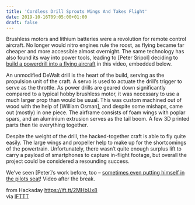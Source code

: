 ```yaml
---
title: 'Cordless Drill Sprouts Wings And Takes Flight'
date: 2019-10-16T09:05:00+01:00
draft: false
---
```


Brushless motors and lithium batteries were a revolution for remote control aircraft. No longer would nitro engines rule the roost, as flying became far cheaper and more accessible almost overnight. The same technology has also found its way into power tools, leading to \[Peter Sripol\] deciding to [build a powerdrill into a flying aircraft](https://www.youtube.com/watch?v=5EiZ0NuDpoQ) in this video, embedded below.

An unmodified DeWalt drill is the heart of the build, serving as the propulsion unit of the craft. A servo is used to actuate the drill’s trigger to serve as the throttle. As power drills are geared down significantly compared to a typical hobby brushless motor, it was necessary to use a much larger prop than would be usual. This was custom machined out of wood with the help of \[William Osman\], and despite some mishaps, came out (mostly) in one piece. The airframe consists of foam wings with poplar spars, and an aluminium extrusion serves as the tail boom. A few 3D printed parts then tie everything together.

Despite the weight of the drill, the hacked-together craft is able to fly quite easily. The large wings and propeller help to make up for the shortcomings of the powertrain. Unfortunately, there wasn’t quite enough surplus lift to carry a payload of smartphones to capture in-flight footage, but overall the project could be considered a resounding success.

We’ve seen \[Peter\]’s work before, too – [sometimes even putting himself in the pilots seat](https://hackaday.com/2017/11/01/how-to-build-an-airplane-in-a-month-and-a-half/)! Video after the break.

  
  
from Hackaday https://ift.tt/2MHbUx8  
via [IFTTT](https://ifttt.com/?ref=da&site=blogger)